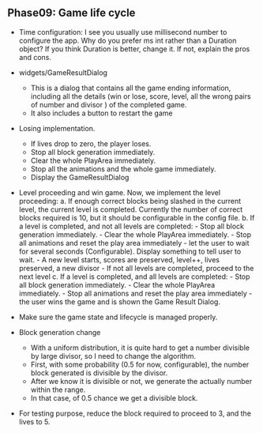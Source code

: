 ## Phase09: Game life cycle
- Time configuration: I see you usually use millisecond number to configure the app. Why do you prefer ms int rather than a Duration object? If you think Duration is better, change it. If not, explain the pros and cons.

- widgets/GameResultDialog
    - This is a dialog that contains all the game ending information, including all the details (win or lose, score, level, all the wrong pairs of number and divisor ) of the completed game.
    - It also includes a button to restart the game

- Losing implementation.
    - If lives drop to zero, the player loses. 
    - Stop all block generation immediately. 
    - Clear the whole PlayArea immediately.
    - Stop all the animations and the whole game immediately.
    - Display the GameResultDialog

- Level proceeding and win game. Now, we implement the level proceeding:
    a. If enough correct blocks being slashed in the current level, the current level is completed. Currently the number of correct blocks required is 10, but it should be configurable in the config file.
    b. If a level is completed, and not all levels are completed:
        - Stop all block generation immediately. 
        - Clear the whole PlayArea immediately.
        - Stop all animations and reset the play area immediately
        - let the user to wait for several seconds (Configurable). Display something to tell user to wait.
        - A new level starts, scores are preserved, level++, lives preserved, a new divisor
        - If not all levels are completed, proceed to the next level
    c. If a level is completed, and all levels are completed:
        - Stop all block generation immediately. 
        - Clear the whole PlayArea immediately.
        - Stop all animations and reset the play area immediately
        - the user wins the game and is shown the Game Result Dialog.

- Make sure the game state and lifecycle is managed properly.

- Block generation change
    - With a uniform distribution, it is quite hard to get a number divisible by large divisor, so I need to change the algorithm.
    - First, with some probability (0.5 for now, configurable), the number block generated is divisible by the divisor.
    - After we know it is divisible or not, we generate the actually number within the range.
    - In that case, of 0.5 chance we get a divisible block.

- For testing purpose, reduce the block required to proceed to 3, and the lives to 5.
